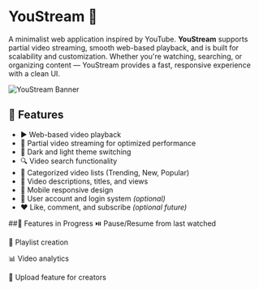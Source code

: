 # YouStream 🎥

A minimalist web application inspired by YouTube. **YouStream** supports partial video streaming, smooth web-based playback, and is built for scalability and customization. Whether you're watching, searching, or organizing content — YouStream provides a fast, responsive experience with a clean UI.

![YouStream Banner](banner-url-if-you-have-one)

## 🌟 Features

- ▶️ Web-based video playback
- 🔄 Partial video streaming for optimized performance
- 🎨 Dark and light theme switching
- 🔍 Video search functionality
- 📁 Categorized video lists (Trending, New, Popular)
- 📜 Video descriptions, titles, and views
- 📱 Mobile responsive design
- 🧑 User account and login system *(optional)*
- ❤️ Like, comment, and subscribe *(optional future)*


##🧪 Features in Progress
⏯️ Pause/Resume from last watched

🔖 Playlist creation

📊 Video analytics

🔄 Upload feature for creators
